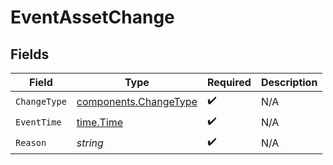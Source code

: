 # EventAssetChange


## Fields

| Field                                                          | Type                                                           | Required                                                       | Description                                                    |
| -------------------------------------------------------------- | -------------------------------------------------------------- | -------------------------------------------------------------- | -------------------------------------------------------------- |
| `ChangeType`                                                   | [components.ChangeType](../../models/components/changetype.md) | :heavy_check_mark:                                             | N/A                                                            |
| `EventTime`                                                    | [time.Time](https://pkg.go.dev/time#Time)                      | :heavy_check_mark:                                             | N/A                                                            |
| `Reason`                                                       | *string*                                                       | :heavy_check_mark:                                             | N/A                                                            |